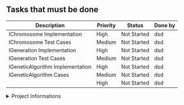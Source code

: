 ﻿## Tasks that must be done


| Description |Priority | Status|Done by|
|--------|--------|--------|--------|
| IChromosome Implementation | High | Not Started | dsd |
| IChromosome Test Cases | Medium | Not Started | dsd |
| IGeneration Implementation | High | Not Started | dsd |
| IGeneration Test Cases | Medium | Not Started | dsd |
| IGeneticAlgorithm Implementation | High | Not Started | dsd |
| IGeneticAlgorithm Cases | Medium | Not Started | dsd |
|  | High | Not Started | dsd |




<details>
<summary> Project Informations   </summary>
Background
Robby the Robot is described in Chapter 9 of Melanie Mitchell's book Complexity: A Guided Tour. Robby's task is to collect empty soda cans that lie scattered around his square grid world, by following instructions encoded in an array of 243 genome enumerations. 
 
![Figure 1 Example of RobbyVisualization GUI](Grid.png)


# Genetic Algorithms
In a genetic algorithm (GA), the desired output is a solution to some problem….
The input to the GA has two parts: a population of candidate programs, and a fitness function that takes a candidate program and assigns to it a fitness value that measures how well that program works on the desired task.
Here is the recipe for the GA. 

Repeat the following steps for some number of generations: 
1. Generate an initial population of candidate solutions. The simplest way to create the initial population is just to generate a bunch of random programs (strings), called “individuals.” 
2. Calculate the fitness of each individual in the current population. 
3. Select some number of the individuals with highest fitness to be the parents of the next generation. 
4. Pair up the selected parents. Each pair produces offspring by recombining parts of the parents, with some chance of random mutations, and the offspring enter the new population. The selected parents continue creating offspring until the new population is full (i.e., has the same number of individuals as the initial population). The new population now becomes the current population. 
5. Go to step 2.


# Robby the Robot
I have a robot named “Robby” who lives in a (computer simulated, but messy) two-dimensional world that is strewn with empty soda cans. I am going to use a genetic algorithm to evolve a “brain” (that is, a control strategy) for Robby. 

Robby’s job is to clean up his world by collecting the empty soda cans. Robby’s world consists of 100 squares (sites) laid out in a 10 × 10 grid. Let’s imagine that there is a wall around the boundary of the entire grid. Various sites have been littered with soda cans (but with no more than one can per site). Robby isn’t very intelligent, he has no memory of his past moves, and his eyesight isn’t that great. From wherever he is, he can see the contents of one adjacent site in the north, south, east, and west directions, as well as the contents of the site he occupies. A site can be empty, contain a can, or be a wall. 
For each cleaning session, Robby can perform exactly 200 actions. Each action consists of one of the following seven choices: move to the north, move to the south, move to the east, move to the west, choose a random direction to move in, stay put, or bend down to pick up a can. Each action may generate a reward or a punishment. If Robby is in the same site as a can and picks it up, he gets a reward of ten points. However, if he bends down to pick up a can in a site where there is no can, he is fined one point. If he crashes into a wall, he is fined five points and bounces back into the current site.
Clearly, Robby’s reward is maximized when he picks up as many cans as possible, without crashing into any walls or bending down to pick up a can if no can is there.
****
The first step is to figure out exactly what we are evolving; that is, what exactly constitutes a strategy? In general, a strategy is a set of rules that gives, for any situation, the action you should take in that situation. For Robby, a “situation” is simply what he can see: the contents of his current site plus the contents of the north, south, east, and west sites. For the question “what to do in each situation,” Robby has seven possible things he can do: move north, south, east, or west; move in a random direction; stay put; or pick up a can.
Therefore, a strategy for Robby can be written simply as a list of all the possible situations he could encounter, and for each possible situation, which of the seven possible actions he should perform.
How many possible situations are there? Robby looks at five different sites (current, north, south, east, west), and each of those sites can be labeled as empty, contains can, or wall. This means that there are 243 different possible situations (see the notes for an explanation of how I calculated this). Actually, there aren’t really that many, since Robby will never face a situation in which his current site is a wall, or one in which north, south, east, and west are all walls. There are other “impossible” situations as well. Again, being lazy, we don’t want to figure out what all the impossible situations are, so we’ll just list all 243 situations, and know that some of them will never be encountered.
To decide what to do next, Robby simply looks up this situation in his strategy table, and finds that the corresponding action is MoveWest, for example. So he moves west.
___
## Instructions
### The project is split into 4 distinct parts:
1.	The genetic algorithm library the implements the algorithm itself
2.	The RobbyTheRobot library that implements the logic of Robby
3.	The console application that calls the library, generates the permutations, and saves the results to a series of text files
4.	The GUI visualization which reads the text files generated by the console app and shows Robby’s progress through the different generations
Setting up the Projects
The following projects will need to be created, see below for details on what they contain:
•	A console application called RobbyIterationGenerator
•	A class library called GeneticAlgortihm
•	A class library called RobbyTheRobot
•	A MonoGame project called RobbyVisualizer
Ensure you use the –framework argument when calling dotnet new and specify a netcoreapp3.1
Note, add appropriate unit tests and their associated projects when necessary. Ensure you follow the standard naming convention already established in class.
Genetic Algorithm Library
The genetic algorithm library is responsible for creating the different generations, handling the chromosomes, and evolving, mutating, and crossing the chromosomes. The class GeneticLib is provided to create the IGeneticAlgorithm. Note, all the implementations of the library should be internal to the DLL.
The following interfaces must be implemented, for details on each method see the documentation in the interface itself:
•	IChromosome
o	Represents a chromosome which contains an array of integers representing the genes
o	The concreate implementation requires two constructors:
	One that takes the number of genes, the length of a gene, and a potential seed
	Performs a deep copy of the Chromosome
o	Chromosomes should be compared based on their Fitness
o	The concreate implementation requires a Cross method that crosses two Chromosomes
	For more information see the class lecture
•	IGenerationDetails
o	Contains an array of Chromosome
o	The concrete implementation requires two constructors
	One that takes the IGeneticAlgorithm, FitnessEventHandler, and a potential seed
	Performs a deep copy the generation based on an array of IChromosomes
o	For other methods see the interface documentation
•	IGeneticAlgorithm
o	Contains a constructor that takes the population size, number of genes, length of genes, mutation rate, elite rate, number of trials, the fitness function, and a potential seed
o	Implements a private method call GenerateNextGeneration
	This method must create the next set of Chromosomes through reproduction
	The elite rate should be used to select only a subset of the best Chromosomes based on fitness
	A new Generation should be created based on the resulting child Chromosomes

### Robby The Robot Library
The Robby the Robot library is responsible for understanding Robby’s world and calling the Genetic Algorithm. It must implement the IRobbyTheRobot interface. The following classes must be implemented:

### RobbyTheRobot
-	Implements the IRobbyTheRobot
-	Is an internal class
-	Contains a constructor that takes the number of generations, population size, number of trials, and a potential seed
-	RobbyTheRobot uses the GeneticAlgorithm library to evolve.
-	The library requires a ComputeFitness function that is called to determine the score. Note, your ComputeFitness function is responsible for generating a random grid and running robby through the grid and scoring his moves. The RobbyHelper class will assist you in the scoring part.
-	Provides a custom delegate and event for notifying user when a file has been written
-	The event should provide meta data about the file.
-	Note, the event and delegate will need to be added to the interface.
•	Robby
  -	A public static class containing a public static method called CreateRobby, which returns an IRobbyTheRobot interface
The following items are provided to assist you in developing Robby:
 -	DirectionofGridContents
-	A struct containing the possible directions Robby can move in
 -	ContentsOfGrid
-	An enum indicating what is currently placed at each grid location
-	PossibleMoves
-	A list of possible moves Robby can make
-	RobbyHelper
-	A helper class with several useful methods

	Notice the ScoreForAllele method, which takes a test grid and a IChromosome to determine the fitness of Robby’s action

# Console Application
The console application will be responsible for creating the text files representing the different iterations of the GA by calling the GeneticAlgorithm library. It must provide a user interface that prompts the user where to save the text files and provides input parameters for the generation. The application should print out the progress of the solution generation using the appropriate event. Additionally, there should be a way to stop the progress of the generation from the UI.
Graphical Simulation
After generating the possible solutions using RobbyIterationGenerator, the MonoGame project will display Robby’s strategy for these generations so to visualize the improvement. MonoGame will take care of the game loop, updates, and drawing. 
Project setup
Ensure you rename your Game1.cs to RobbyVisualizerGame.cs
You will need a reference to your RobbyTheRobot project since you will use ScoreForAllele method and GenerateRandomTestGrid. 

# Logic
Within the game project, you will add a SimulationSprite class to represent the drawing on screen.
The MonoGame application must provide a way for users to select the folder containing the solutions to be run. The files should be loaded into the program and run. 
In each update (after a counter throttles), it will perform the required move, and update the score. Use the ScoreForAllele method to calculate the score on each Update. 
The Draw method draws the images and writes the fitness and moves. All pngs should be 32 x 32, and these dimensions can be used to calculate where to draw each png. For example, to draw a can at position [x,y], the Draw method will look something like:
spriteBatch.Draw(imageCan, new Rectangle(x * 32, y * 32, 32, 32), Color.White);
(nb: the last argument indicates the colour to tint. Color.White means no tinting). 

# Team Coding Standards and Practices
This project must be done in the teams assigned. As seen in previous semesters each individual person must have their own feature branches to which they will contribute:
•	Each person should freely make commits and pushes within their feature branch 
•	Whenever you wish to merge your code into Main, you will create a merge request
•	The merge request must be code reviewed. This means that someone other than the author should review the merge request and give constructive comments as to whether the request is good or not.
o	In addition to providing text comments, they should give either a “thumbs up” or a “thumbs down” (in GitLab) to indicate whether they approve of the merge or not
o	You should only give a thumbs up if the code is good to go (other than extremely minor changes, such as renaming a variable)
•	Once the merge request has received a thumbs up, the original author of the change should merge the code into the Main branch
o	Note that in the case that there are other changes made to the staging branch in the interim, they may need to make a new merge request. 

# Deliverable
Create a private Gitlab repo to track your code. Add your instructor as a maintainer to the repo (section 1 swetha411, section 2 ddubois1). When developing, ensure you use the feature branch model. Ensure that your initial commit in the repo is just the gitignore so that the Submission branch can be created successfully.
The deliverable will consist of a Merge Request (Pull request) from your main branch to a branch called Submission. Note, in this case you are merging from main into the Submission branch you have created. There must be no commits on the Submission branch, and the change list should show all the code you have modified in main. Submit the URL for the Merge Request to Moodle.
Additionally, groups will perform a demo of their project during lab time, where they will be asked to demonstrate certain functionality and explain aspects of their code design.
Proper code standards should be followed when developing the solution. However, students have the freedom to design graphics and alter the presentation of the GUI as they see fit, provided it meets the basic requirements of the assignment.
Resources
•	2D MonoGame graphics http://rbwhitaker.wikidot.com/monogame-2d-tutorials
•	Testing internal assemblies
Internal classes can be tested provided you indicate to the assembly that the test project is allowed to see it. Modify the .csproj of the assembly with the internal classes to be tested with the following snippet. Note, parameter 1 contains the name of the test assembly that should be able to see the classes:
<ItemGroup>
  <AssemblyAttribute Include="System.Runtime.CompilerServices.InternalsVisibleTo">
    <_Parameter1>$(MSBuildProjectName)Tests</_Parameter1>
  </AssemblyAttribute>
</ItemGroup>
</details>